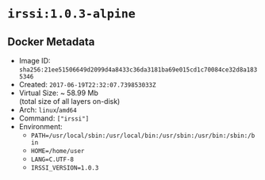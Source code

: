 # `irssi:1.0.3-alpine`

## Docker Metadata

- Image ID: `sha256:21ee51506649d2099d4a8433c36da3181ba69e015cd1c70084ce32d8a1835346`
- Created: `2017-06-19T22:32:07.739853033Z`
- Virtual Size: ~ 58.99 Mb  
  (total size of all layers on-disk)
- Arch: `linux`/`amd64`
- Command: `["irssi"]`
- Environment:
  - `PATH=/usr/local/sbin:/usr/local/bin:/usr/sbin:/usr/bin:/sbin:/bin`
  - `HOME=/home/user`
  - `LANG=C.UTF-8`
  - `IRSSI_VERSION=1.0.3`

